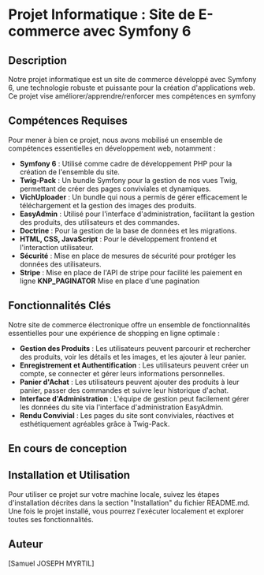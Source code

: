 # Projet Informatique : Site de E-commerce avec Symfony 6

## Description

Notre projet informatique est un site de commerce développé avec Symfony 6, une technologie robuste et puissante pour la création d'applications web. Ce projet vise améliorer/apprendre/renforcer mes compétences en symfony
## Compétences Requises

Pour mener à bien ce projet, nous avons mobilisé un ensemble de compétences essentielles en développement web, notamment :

- **Symfony 6** : Utilisé comme cadre de développement PHP pour la création de l'ensemble du site.
- **Twig-Pack** : Un bundle Symfony pour la gestion de nos vues Twig, permettant de créer des pages conviviales et dynamiques.
- **VichUploader** : Un bundle qui nous a permis de gérer efficacement le téléchargement et la gestion des images des produits.
- **EasyAdmin** : Utilisé pour l'interface d'administration, facilitant la gestion des produits, des utilisateurs et des commandes.
- **Doctrine** : Pour la gestion de la base de données et les migrations.
- **HTML, CSS, JavaScript** : Pour le développement frontend et l'interaction utilisateur.
- **Sécurité** : Mise en place de mesures de sécurité pour protéger les données des utilisateurs.
- **Stripe** : Mise en place de l'API de stripe pour facilité les paiement en ligne
  **KNP_PAGINATOR** Mise en place d'une pagination 

## Fonctionnalités Clés

Notre site de commerce électronique offre un ensemble de fonctionnalités essentielles pour une expérience de shopping en ligne optimale :

- **Gestion des Produits** : Les utilisateurs peuvent parcourir et rechercher des produits, voir les détails et les images, et les ajouter à leur panier.
- **Enregistrement et Authentification** : Les utilisateurs peuvent créer un compte, se connecter et gérer leurs informations personnelles.
- **Panier d'Achat** : Les utilisateurs peuvent ajouter des produits à leur panier, passer des commandes et suivre leur historique d'achat.
- **Interface d'Administration** : L'équipe de gestion peut facilement gérer les données du site via l'interface d'administration EasyAdmin.
- **Rendu Convivial** : Les pages du site sont conviviales, réactives et esthétiquement agréables grâce à Twig-Pack.

## En cours de conception
## Installation et Utilisation

Pour utiliser ce projet sur votre machine locale, suivez les étapes d'installation décrites dans la section "Installation" du fichier README.md. Une fois le projet installé, vous pourrez l'exécuter localement et explorer toutes ses fonctionnalités.

## Auteur

[Samuel JOSEPH MYRTIL]


